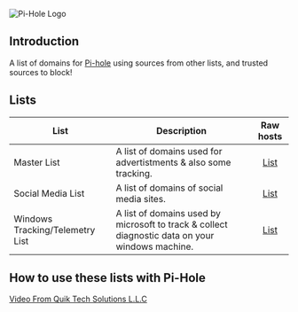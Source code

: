 ![Pi-Hole Logo](https://upload.wikimedia.org/wikipedia/commons/0/00/Pi-hole_Logo.png)

## Introduction

A list of domains for [Pi-hole](https://pi-hole.net) using sources from other lists, and trusted sources to block!

## Lists

List | Description | Raw hosts
---------------- | ----------- |:---------:
Master List | A list of domains used for advertistments & also some tracking. | [List](https://raw.githubusercontent.com/josephistired/pihole-block-list/main/master-list.txt)
Social Media List | A list of domains of social media sites.| [List](https://raw.githubusercontent.com/josephistired/pihole-block-list/main/Additional%20Lists/social-media-list.txt)      
Windows Tracking/Telemetry List | A list of domains used by microsoft to track & collect diagnostic data on your windows machine. | [List](https://raw.githubusercontent.com/josephistired/pihole-block-list/main/Additional%20Lists/windows-tracking-telemetry-list.txt)


## How to use these lists with Pi-Hole

[Video From Quik Tech Solutions L.L.C](https://youtu.be/FUu_8uAV_94)
